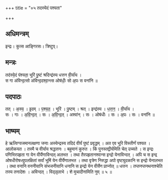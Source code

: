 +++
title = "०५ तदस्येदं पश्यता"

+++
## अधिमन्त्रम्
इन्द्रः। कुत्स आङ्गिरसः। त्रिष्टुप्।

## मन्त्रः
तद॑स्ये॒दं प॑श्यता॒ भूरि॑ पु॒ष्टं श्रदिन्द्र॑स्य धत्तन वी॒र्या॑य ।  
स गा अ॑विन्द॒त्सो अ॑विन्द॒दश्वा॒न्त्स ओष॑धीः॒ सो अ॒पः स वना॑नि ॥

## पदपाठः
तत् । अ॒स्य॒ । इ॒दम् । प॒श्य॒त॒ । भूरि॑ । पु॒ष्टम् । श्रत् । इन्द्र॑स्य । ध॒त्त॒न॒ । वी॒र्या॑य ।  
सः । गाः । अ॒वि॒न्द॒त् । सः । अ॒वि॒न्द॒त् । अश्वा॑न् । सः । ओष॑धीः । सः । अ॒पः । सः । वना॑नि ॥

## भाष्यम्
हे ऋत्विग्यजमानलक्षणा जनाः अस्येन्द्रस्य तदिदं वीर्यं पुष्टं प्रवृद्धम् । अत एव भूरि विस्तीर्णं पश्यत । आलोकयत । तस्मै च वीर्याय श्रद्धत्तनः । बहुमानं कुरुत । किं पुनस्तद्वीर्यमिति चेत् उच्यते । स इन्द्रः पणिभिरपहृता गा येन वीर्येणाविन्दत् अलभत । तथा तैरपहृतानश्वान्स इन्द्रो येनाविन्दत् । अपि च स इन्द्र ओषधीरोषध्युपलक्षितां सर्वां भूमिं येन वीर्येणालभत । तथा वृत्रेण निरुद्धा अपो वृष्ट्युदकानि स इन्द्रो येनालभत । तथा वनानि वननीयानि संभजनीयानि धनानि स इन्द्रो येन वीर्येण प्राप्नोत् ॥ धत्तन । तप्तनप्तनथनाश्चेति तस्य तनादेशः । अविन्दत् । विद्लृलाभे । शे मुचादीनामिति नुम् ॥ ५ ॥
